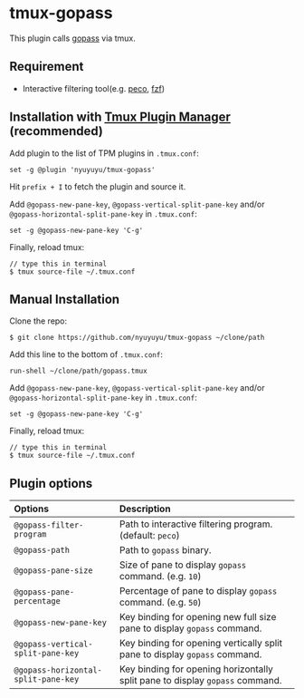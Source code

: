 # tmux-gopass

This plugin calls [gopass](https://www.gopass.pw/) via tmux.


## Requirement

- Interactive filtering tool(e.g. [peco](https://github.com/peco/peco), [fzf](https://github.com/junegunn/fzf))


## Installation with [Tmux Plugin Manager](https://github.com/tmux-plugins/tpm) (recommended)

Add plugin to the list of TPM plugins in `.tmux.conf`:

    set -g @plugin 'nyuyuyu/tmux-gopass'

Hit `prefix + I` to fetch the plugin and source it.

Add `@gopass-new-pane-key`, `@gopass-vertical-split-pane-key` and/or `@gopass-horizontal-split-pane-key` in `.tmux.conf`:

    set -g @gopass-new-pane-key 'C-g'

Finally, reload tmux:

    // type this in terminal
    $ tmux source-file ~/.tmux.conf


## Manual Installation

Clone the repo:

    $ git clone https://github.com/nyuyuyu/tmux-gopass ~/clone/path

Add this line to the bottom of `.tmux.conf`:

    run-shell ~/clone/path/gopass.tmux

Add `@gopass-new-pane-key`, `@gopass-vertical-split-pane-key` and/or `@gopass-horizontal-split-pane-key` in `.tmux.conf`:

    set -g @gopass-new-pane-key 'C-g'

Finally, reload tmux:

    // type this in terminal
    $ tmux source-file ~/.tmux.conf


## Plugin options

| Options                             | Description                                                                  |
|:------------------------------------|:-----------------------------------------------------------------------------|
| `@gopass-filter-program`            | Path to interactive filtering program. (default: `peco`)                     |
| `@gopass-path`                      | Path to `gopass` binary.                                                     |
| `@gopass-pane-size`                 | Size of pane to display `gopass` command. (e.g. `10`)                        |
| `@gopass-pane-percentage`           | Percentage of pane to display `gopass` command. (e.g. `50`)                  |
| `@gopass-new-pane-key`              | Key binding for opening new full size pane to display `gopass` command.      |
| `@gopass-vertical-split-pane-key`   | Key binding for opening vertically split pane to display `gopass` command.   |
| `@gopass-horizontal-split-pane-key` | Key binding for opening horizontally split pane to display `gopass` command. |

